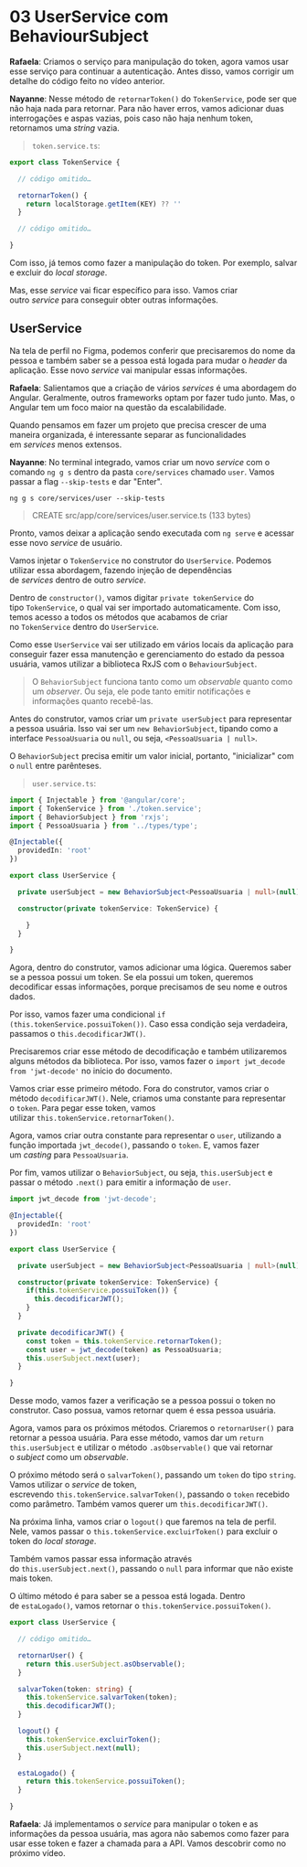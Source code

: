 # 03 UserService com BehaviourSubject

**Rafaela**: Criamos o serviço para manipulação do token, agora vamos usar esse serviço para continuar a autenticação. Antes disso, vamos corrigir um detalhe do código feito no vídeo anterior.

**Nayanne**: Nesse método de `retornarToken()` do `TokenService`, pode ser que não haja nada para retornar. Para não haver erros, vamos adicionar duas interrogações e aspas vazias, pois caso não haja nenhum token, retornamos uma _string_ vazia.

> `token.service.ts`:

```ts
export class TokenService {

  // código omitido…

  retornarToken() {
    return localStorage.getItem(KEY) ?? ''
  }

  // código omitido…

}
```

Com isso, já temos como fazer a manipulação do token. Por exemplo, salvar e excluir do _local storage_.

Mas, esse _service_ vai ficar específico para isso. Vamos criar outro _service_ para conseguir obter outras informações.

## UserService

Na tela de perfil no Figma, podemos conferir que precisaremos do nome da pessoa e também saber se a pessoa está logada para mudar o _header_ da aplicação. Esse novo _service_ vai manipular essas informações.

**Rafaela**: Salientamos que a criação de vários _services_ é uma abordagem do Angular. Geralmente, outros frameworks optam por fazer tudo junto. Mas, o Angular tem um foco maior na questão da escalabilidade.

Quando pensamos em fazer um projeto que precisa crescer de uma maneira organizada, é interessante separar as funcionalidades em _services_ menos extensos.

**Nayanne**: No terminal integrado, vamos criar um novo _service_ com o comando `ng g s` dentro da pasta `core/services` chamado `user`. Vamos passar a flag `--skip-tests` e dar "Enter".

```console
ng g s core/services/user --skip-tests
```

> CREATE src/app/core/services/user.service.ts (133 bytes)

Pronto, vamos deixar a aplicação sendo executada com `ng serve` e acessar esse novo _service_ de usuário.

Vamos injetar o `TokenService` no construtor do `UserService`. Podemos utilizar essa abordagem, fazendo injeção de dependências de _services_ dentro de outro _service_.

Dentro de `constructor()`, vamos digitar `private tokenService` do tipo `TokenService`, o qual vai ser importado automaticamente. Com isso, temos acesso a todos os métodos que acabamos de criar no `TokenService` dentro do `UserService`.

Como esse `UserService` vai ser utilizado em vários locais da aplicação para conseguir fazer essa manutenção e gerenciamento do estado da pessoa usuária, vamos utilizar a biblioteca RxJS com o `BehaviourSubject`.

> O `BehaviorSubject` funciona tanto como um _observable_ quanto como um _observer_. Ou seja, ele pode tanto emitir notificações e informações quanto recebê-las.

Antes do construtor, vamos criar um `private userSubject` para representar a pessoa usuária. Isso vai ser um `new BehaviorSubject`, tipando como a interface `PessoaUsuaria` ou `null`, ou seja, `<PessoaUsuaria | null>`.

O `BehaviorSubject` precisa emitir um valor inicial, portanto, "inicializar" com o `null` entre parênteses.

> `user.service.ts`:

```ts
import { Injectable } from '@angular/core';
import { TokenService } from './token.service';
import { BehaviorSubject } from 'rxjs';
import { PessoaUsuaria } from '../types/type';

@Injectable({
  providedIn: 'root'
})

export class UserService {

  private userSubject = new BehaviorSubject<PessoaUsuaria | null>(null);

  constructor(private tokenService: TokenService) {

    }
  }

}
```

Agora, dentro do construtor, vamos adicionar uma lógica. Queremos saber se a pessoa possui um token. Se ela possui um token, queremos decodificar essas informações, porque precisamos de seu nome e outros dados.

Por isso, vamos fazer uma condicional `if (this.tokenService.possuiToken())`. Caso essa condição seja verdadeira, passamos o `this.decodificarJWT()`.

Precisaremos criar esse método de decodificação e também utilizaremos alguns métodos da biblioteca. Por isso, vamos fazer o `import jwt_decode from 'jwt-decode'` no início do documento.

Vamos criar esse primeiro método. Fora do construtor, vamos criar o método `decodificarJWT()`. Nele, criamos uma constante para representar o `token`. Para pegar esse token, vamos utilizar `this.tokenService.retornarToken()`.

Agora, vamos criar outra constante para representar o `user`, utilizando a função importada `jwt_decode()`, passando o `token`. E, vamos fazer um _casting_ para `PessoaUsuaria`.

Por fim, vamos utilizar o `BehaviorSubject`, ou seja, `this.userSubject` e passar o método `.next()` para emitir a informação de `user`.

```ts
import jwt_decode from 'jwt-decode';

@Injectable({
  providedIn: 'root'
})

export class UserService {

  private userSubject = new BehaviorSubject<PessoaUsuaria | null>(null);

  constructor(private tokenService: TokenService) {
    if(this.tokenService.possuiToken()) {
      this.decodificarJWT();
    }
  }

  private decodificarJWT() {
    const token = this.tokenService.retornarToken();
    const user = jwt_decode(token) as PessoaUsuaria;
    this.userSubject.next(user);
  }

}
```

Desse modo, vamos fazer a verificação se a pessoa possui o token no construtor. Caso possua, vamos retornar quem é essa pessoa usuária.

Agora, vamos para os próximos métodos. Criaremos o `retornarUser()` para retornar a pessoa usuária. Para esse método, vamos dar um `return this.userSubject` e utilizar o método `.asObservable()` que vai retornar o _subject_ como um _observable_.

O próximo método será o `salvarToken()`, passando um `token` do tipo `string`. Vamos utilizar o _service_ de token, escrevendo `this.tokenService.salvarToken()`, passando o `token` recebido como parâmetro. Também vamos querer um `this.decodificarJWT()`.

Na próxima linha, vamos criar o `logout()` que faremos na tela de perfil. Nele, vamos passar o `this.tokenService.excluirToken()` para excluir o token do _local storage_.

Também vamos passar essa informação através do `this.userSubject.next()`, passando o `null` para informar que não existe mais token.

O último método é para saber se a pessoa está logada. Dentro de `estaLogado()`, vamos retornar o `this.tokenService.possuiToken()`.

```ts
export class UserService {

  // código omitido…

  retornarUser() {
    return this.userSubject.asObservable();
  }

  salvarToken(token: string) {
    this.tokenService.salvarToken(token);
    this.decodificarJWT();
  }

  logout() {
    this.tokenService.excluirToken();
    this.userSubject.next(null);
  }

  estaLogado() {
    return this.tokenService.possuiToken();
  }

}
```

**Rafaela**: Já implementamos o _service_ para manipular o token e as informações da pessoa usuária, mas agora não sabemos como fazer para usar esse token e fazer a chamada para a API. Vamos descobrir como no próximo vídeo.